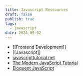 ```yaml
---
title: Javascript Ressources
draft: false
publish: true
tags:
  - javascript
date: 2024-09-02
---
```

- [[Frontend Development]]
- [[Javascript]]
- [javascripttutorial.net](https://www.javascripttutorial.net)
- [The Modern JavaScript Tutorial](https://javascript.info)
- [Eloquent JavaScript](https://eloquentjavascript.net)

